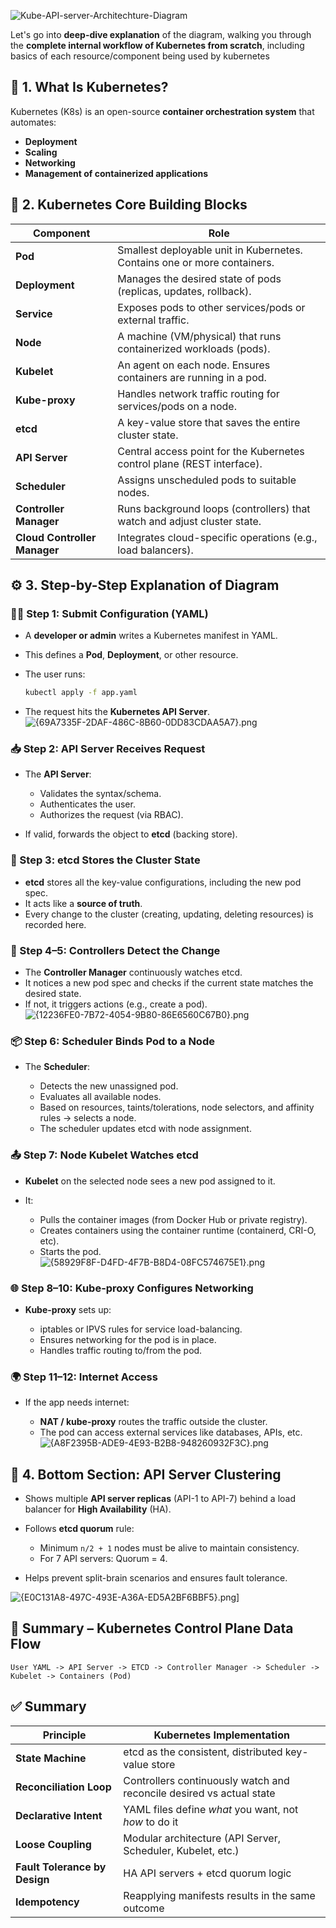 
![Kube-API-server-Architechture-Diagram](images/Kube-API-server-Architechture-Diagram.png)

Let's go into **deep-dive explanation** of the diagram, walking you through the **complete internal workflow of Kubernetes from scratch**, including basics of each resource/component being used by kubernetes

## 🧱 1. **What Is Kubernetes?**

Kubernetes (K8s) is an open-source **container orchestration system** that automates:

- **Deployment**
- **Scaling**
- **Networking**
- **Management of containerized applications**

## 🔗 2. **Kubernetes Core Building Blocks**

| Component                    | Role                                                                     |
| ---------------------------- | ------------------------------------------------------------------------ |
| **Pod**                      | Smallest deployable unit in Kubernetes. Contains one or more containers. |
| **Deployment**               | Manages the desired state of pods (replicas, updates, rollback).         |
| **Service**                  | Exposes pods to other services/pods or external traffic.                 |
| **Node**                     | A machine (VM/physical) that runs containerized workloads (pods).        |
| **Kubelet**                  | An agent on each node. Ensures containers are running in a pod.          |
| **Kube-proxy**               | Handles network traffic routing for services/pods on a node.             |
| **etcd**                     | A key-value store that saves the entire cluster state.                   |
| **API Server**               | Central access point for the Kubernetes control plane (REST interface).  |
| **Scheduler**                | Assigns unscheduled pods to suitable nodes.                              |
| **Controller Manager**       | Runs background loops (controllers) that watch and adjust cluster state. |
| **Cloud Controller Manager** | Integrates cloud-specific operations (e.g., load balancers).             |
## ⚙️ 3. **Step-by-Step Explanation of Diagram**

### 🧑‍💻 Step 1: Submit Configuration (YAML)

- A **developer or admin** writes a Kubernetes manifest in YAML.
- This defines a **Pod**, **Deployment**, or other resource.
- The user runs:

    ```bash
    kubectl apply -f app.yaml
    ```
   
- The request hits the **Kubernetes API Server**.
![{69A7335F-2DAF-486C-8B60-0DD83CDAA5A7}.png](docs/images/{69A7335F-2DAF-486C-8B60-0DD83CDAA5A7}.png)
### 📥 Step 2: API Server Receives Request

- The **API Server**:
    - Validates the syntax/schema.
    - Authenticates the user.
    - Authorizes the request (via RBAC).

- If valid, forwards the object to **etcd** (backing store).

### 🧠 Step 3: etcd Stores the Cluster State

- **etcd** stores all the key-value configurations, including the new pod spec.
- It acts like a **source of truth**.
- Every change to the cluster (creating, updating, deleting resources) is recorded here.

### 🔄 Step 4–5: Controllers Detect the Change

- The **Controller Manager** continuously watches etcd.
- It notices a new pod spec and checks if the current state matches the desired state.
- If not, it triggers actions (e.g., create a pod).
![{12236FE0-7B72-4054-9B80-86E6560C67B0}.png](docs/images/{12236FE0-7B72-4054-9B80-86E6560C67B0}.png)
### 📦 Step 6: Scheduler Binds Pod to a Node

- The **Scheduler**:

    - Detects the new unassigned pod.
    - Evaluates all available nodes.
    - Based on resources, taints/tolerations, node selectors, and affinity rules → selects a node.
    - The scheduler updates etcd with node assignment.

### 📤 Step 7: Node Kubelet Watches etcd

- **Kubelet** on the selected node sees a new pod assigned to it.

- It:
    - Pulls the container images (from Docker Hub or private registry).
    - Creates containers using the container runtime (containerd, CRI-O, etc).
    - Starts the pod.
![{58929F8F-D4FD-4F7B-B8D4-08FC574675E1}.png](docs/images/{58929F8F-D4FD-4F7B-B8D4-08FC574675E1}.png)
### 🌐 Step 8–10: Kube-proxy Configures Networking

- **Kube-proxy** sets up:

    - iptables or IPVS rules for service load-balancing.
    - Ensures networking for the pod is in place.
    - Handles traffic routing to/from the pod.

### 🌍 Step 11–12: Internet Access

- If the app needs internet:

    - **NAT / kube-proxy** routes the traffic outside the cluster.
    - The pod can access external services like databases, APIs, etc.
![{A8F2395B-ADE9-4E93-B2B8-948260932F3C}.png](docs/images/{A8F2395B-ADE9-4E93-B2B8-948260932F3C}.png)

## 🧠 4. **Bottom Section: API Server Clustering**

- Shows multiple **API server replicas** (API-1 to API-7) behind a load balancer for **High Availability** (HA).

- Follows **etcd quorum** rule:
    
    - Minimum `n/2 + 1` nodes must be alive to maintain consistency.
    - For 7 API servers: Quorum = 4.

- Helps prevent split-brain scenarios and ensures fault tolerance.

![{E0C131A8-497C-493E-A36A-ED5A2BF6BBF5}.png](docs/images/{E0C131A8-497C-493E-A36A-ED5A2BF6BBF5}.png)]
## 🔁 Summary – Kubernetes Control Plane Data Flow

```
User YAML -> API Server -> ETCD -> Controller Manager -> Scheduler -> Kubelet -> Containers (Pod)
```

## ✅ Summary

|Principle|Kubernetes Implementation|
|---|---|
|**State Machine**|etcd as the consistent, distributed key-value store|
|**Reconciliation Loop**|Controllers continuously watch and reconcile desired vs actual state|
|**Declarative Intent**|YAML files define _what_ you want, not _how_ to do it|
|**Loose Coupling**|Modular architecture (API Server, Scheduler, Kubelet, etc.)|
|**Fault Tolerance by Design**|HA API servers + etcd quorum logic|
|**Idempotency**|Reapplying manifests results in the same outcome|
